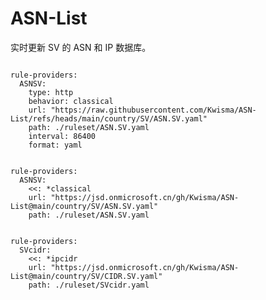 
# ASN-List

实时更新 SV 的 ASN 和 IP 数据库。

<pre><code class="language-javascript">
rule-providers:
  ASNSV:
    type: http
    behavior: classical
    url: "https://raw.githubusercontent.com/Kwisma/ASN-List/refs/heads/main/country/SV/ASN.SV.yaml"
    path: ./ruleset/ASN.SV.yaml
    interval: 86400
    format: yaml
</code></pre>

<pre><code class="language-javascript">
rule-providers:
  ASNSV:
    <<: *classical
    url: "https://jsd.onmicrosoft.cn/gh/Kwisma/ASN-List@main/country/SV/ASN.SV.yaml"
    path: ./ruleset/ASN.SV.yaml
</code></pre>

<pre><code class="language-javascript">
rule-providers:
  SVcidr:
    <<: *ipcidr
    url: "https://jsd.onmicrosoft.cn/gh/Kwisma/ASN-List@main/country/SV/CIDR.SV.yaml"
    path: ./ruleset/SVcidr.yaml
</code></pre>